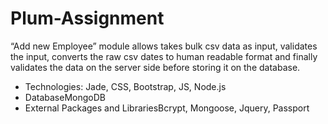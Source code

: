 # Plum-Assignment
“Add new Employee” module allows takes bulk csv data as input, validates the input, converts the raw csv dates to human readable format and finally validates the data on the server side before storing it on the database. 
* Technologies: Jade, CSS, Bootstrap, JS, Node.js
* DatabaseMongoDB
* External Packages and LibrariesBcrypt, Mongoose, Jquery, Passport

